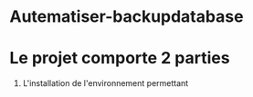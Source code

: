 # Autematiser-backupdatabase

# Le projet comporte 2 parties
1. L'installation de l'environnement permettant
